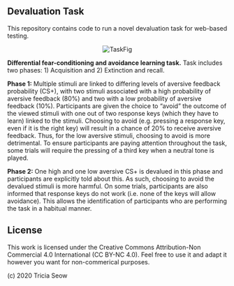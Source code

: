 ## Devaluation Task

This repository contains code to run a novel devaluation task for web-based testing.

<p align="center">
  <img src="https://github.com/seowxft/devaluation-task/blob/master/src/Components/images/taskOutline.png" alt="TaskFig"/>
</p>

<strong>Differential fear-conditioning and avoidance learning task.</strong>
Task includes two phases: 1) Acquisition and 2) Extinction and recall.

<strong>Phase 1:</strong> Multiple stimuli are linked to differing levels of aversive feedback probability (CS+), with two stimuli associated with a high probability of aversive feedback (80%) and two with a low probability of aversive feedback (10%). Participants are given the choice to “avoid” the outcome of the viewed stimuli with one out of two response keys (which they have to learn) linked to the stimuli. Choosing to avoid (e.g. pressing a response key, even if it is the right key) will result in a chance of 20% to receive aversive feedback. Thus, for the low aversive stimuli, choosing to avoid is more detrimental. To ensure participants are paying attention throughout the task, some trials will require the pressing of a third key when a neutral tone is played.

<strong>Phase 2:</strong> One high and one low aversive CS+ is devalued in this phase and participants are explicitly told about this. As such, choosing to avoid the devalued stimuli is more harmful. On some trials, participants are also informed that response keys do not work (i.e. none of the keys will allow avoidance). This allows the identification of participants who are performing the task in a habitual manner.

## License

This work is licensed under the Creative Commons Attribution-Non Commercial 4.0 International (CC BY-NC 4.0). Feel free to use it and adapt it however you want for non-commerical purposes.

(c) 2020 Tricia Seow
